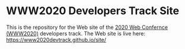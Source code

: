 # WWW2020 Developers Track Site

This is the repository for the Web site of the [2020 Web Confernce (WWW2020)](https://www2020.thewebconf.org/) developers track. The Web site is live here: https://www2020devtrack.github.io/site/

